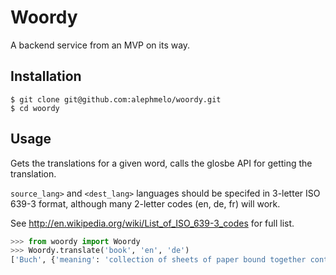 # Woordy
A backend service from an MVP on its way. 

## Installation
```
$ git clone git@github.com:alephmelo/woordy.git
$ cd woordy
```

## Usage
Gets the translations for a given word, calls the glosbe API for getting the translation.

`source_lang>` and `<dest_lang>` languages should be specifed in 3-letter ISO 639-3 format, although many 2-letter codes (en, de, fr) will work. 

See http://en.wikipedia.org/wiki/List_of_ISO_639-3_codes for full list.

``` python
>>> from woordy import Woordy
>>> Woordy.translate('book', 'en', 'de')
['Buch', {'meaning': 'collection of sheets of paper bound together containing printed or written material'}]
```
